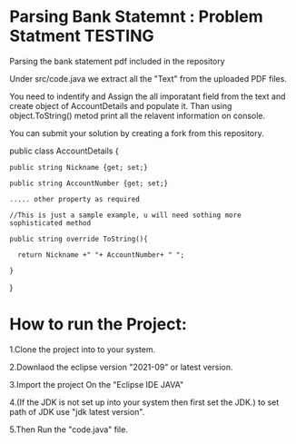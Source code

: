# Parsing Bank Statemnt : Problem Statment  TESTING
Parsing the bank statement pdf included in the repository

Under src/code.java we extract all the "Text" from the uploaded PDF files.

You need to indentify and Assign the all imporatant field from the text and create object of AccountDetails and populate it. Than using object.ToString() metod print all the relavent information on console.

You can submit your solution by creating a fork from this repository.

public class AccountDetails
{

    public string Nickname {get; set;}

    public string AccountNumber {get; set;}

    ..... other property as required

    //This is just a sample example, u will need sothing more sophisticated method

    public string override ToString(){

      return Nickname +" "+ AccountNumber+ " ";

    }

}

# How to run the Project:

1.Clone the project into to your system.

2.Downlaod the eclipse version "2021-09" or latest version.

3.Import the project On the "Eclipse IDE JAVA"

4.(If the JDK is not set up into your system then first set the JDK.) to set path of JDK use "jdk latest version".

5.Then Run the "code.java" file.
